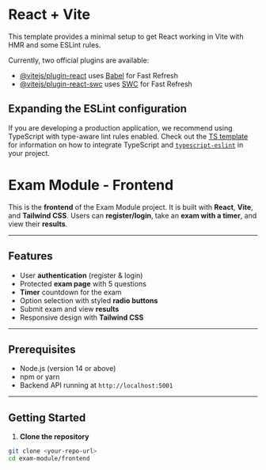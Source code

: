# React + Vite

This template provides a minimal setup to get React working in Vite with HMR and some ESLint rules.

Currently, two official plugins are available:

- [@vitejs/plugin-react](https://github.com/vitejs/vite-plugin-react/blob/main/packages/plugin-react) uses [Babel](https://babeljs.io/) for Fast Refresh
- [@vitejs/plugin-react-swc](https://github.com/vitejs/vite-plugin-react/blob/main/packages/plugin-react-swc) uses [SWC](https://swc.rs/) for Fast Refresh

## Expanding the ESLint configuration

If you are developing a production application, we recommend using TypeScript with type-aware lint rules enabled. Check out the [TS template](https://github.com/vitejs/vite/tree/main/packages/create-vite/template-react-ts) for information on how to integrate TypeScript and [`typescript-eslint`](https://typescript-eslint.io) in your project.


# Exam Module - Frontend

This is the **frontend** of the Exam Module project. It is built with **React**, **Vite**, and **Tailwind CSS**. Users can **register/login**, take an **exam with a timer**, and view their **results**.

---

## **Features**

- User **authentication** (register & login)
- Protected **exam page** with 5 questions
- **Timer** countdown for the exam
- Option selection with styled **radio buttons**
- Submit exam and view **results**
- Responsive design with **Tailwind CSS**

---

## **Prerequisites**

- Node.js (version 14 or above)
- npm or yarn
- Backend API running at `http://localhost:5001`

---

## **Getting Started**

1. **Clone the repository**

```bash
git clone <your-repo-url>
cd exam-module/frontend
